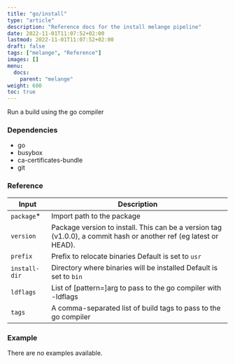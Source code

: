 ```yaml
---
title: "go/install"
type: "article"
description: "Reference docs for the install melange pipeline"
date: 2022-11-01T11:07:52+02:00
lastmod: 2022-11-01T11:07:52+02:00
draft: false
tags: ["melange", "Reference"]
images: []
menu:
  docs:
    parent: "melange"
weight: 600
toc: true
---
```



Run a build using the go compiler

### Dependencies
- go
- busybox
- ca-certificates-bundle
- git


### Reference
| Input         | Description                                                                                                       |
|---------------|-------------------------------------------------------------------------------------------------------------------|
| `package`*    | Import path to the package                                                                                        |
| `version`     | Package version to install. This can be a version tag (v1.0.0), a commit hash or another ref (eg latest or HEAD). |
| `prefix`      | Prefix to relocate binaries Default is set to `usr`                                                               |
| `install-dir` | Directory where binaries will be installed Default is set to `bin`                                                |
| `ldflags`     | List of [pattern=]arg to pass to the go compiler with -ldflags                                                    |
| `tags`        | A comma-separated list of build tags to pass to the go compiler                                                   |


### Example
There are no examples available.
